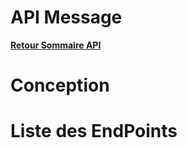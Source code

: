 # API Message

**[Retour Sommaire API](./00_Sommaire_API.md)**

# Conception

# Liste des EndPoints
